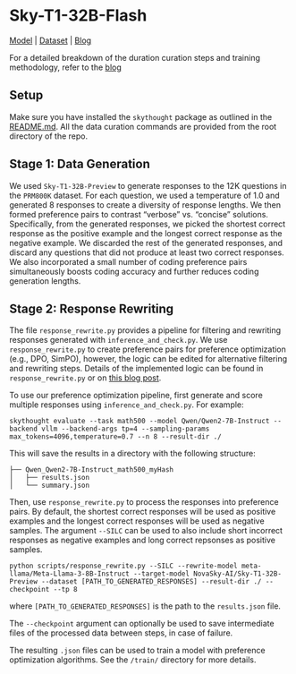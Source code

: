 # Sky-T1-32B-Flash

[Model](https://huggingface.co/NovaSky-AI/Sky-T1-32B-Flash) | [Dataset](https://huggingface.co/datasets/NovaSky-AI/Sky-T1_preference_data_10k) | [Blog](https://novasky-ai.github.io/posts/reduce-overthinking/)

For a detailed breakdown of the duration curation steps and training methodology, refer to the [blog](https://novasky-ai.github.io/posts/reduce-overthinking/)

## Setup

Make sure you have installed the `skythought` package as outlined in the [README.md](/README.md#usage). All the data curation commands are provided from the root directory of the repo.


## Stage 1: Data Generation

We used `Sky-T1-32B-Preview` to generate responses to the 12K questions in the `PRM800K` dataset. For each question, we used a temperature of 1.0 and generated 8 responses to create a diversity of response lengths. We then formed preference pairs to contrast “verbose” vs. “concise” solutions. Specifically, from the generated responses, we picked the shortest correct response as the positive example and the longest correct response as the negative example. We discarded the rest of the generated responses, and discard any questions that did not produce at least two correct responses. We also incorporated a small number of coding preference pairs simultaneously boosts coding accuracy and further reduces coding generation lengths. 

## Stage 2: Response Rewriting
The file `response_rewrite.py` provides a pipeline for filtering and rewriting responses generated with `inference_and_check.py`. We use `response_rewrite.py` to create preference pairs for preference optimization (e.g., DPO, SimPO), however, the logic can be edited for alternative filtering and rewriting steps. Details of the implemented logic can be found in `response_rewrite.py` or on [this blog post](https://novasky-ai.github.io/posts/reduce-overthinking). 

To use our preference optimization pipeline, first generate and score multiple responses using `inference_and_check.py`. For example:

```shell
skythought evaluate --task math500 --model Qwen/Qwen2-7B-Instruct --backend vllm --backend-args tp=4 --sampling-params max_tokens=4096,temperature=0.7 --n 8 --result-dir ./
```

This will save the results in a directory with the following structure:

```
├── Qwen_Qwen2-7B-Instruct_math500_myHash
│   ├── results.json
│   └── summary.json
```

Then, use `response_rewrite.py` to process the responses into preference pairs. By default, the shortest correct responses will be used as positive examples and the longest correct responses will be used as negative samples. The argument `--SILC` can be used to also include short incorrect responses as negative examples and long correct repsonses as positive samples.

```shell
python scripts/response_rewrite.py --SILC --rewrite-model meta-llama/Meta-Llama-3-8B-Instruct --target-model NovaSky-AI/Sky-T1-32B-Preview --dataset [PATH_TO_GENERATED_RESPONSES] --result-dir ./ --checkpoint --tp 8
```

where `[PATH_TO_GENERATED_RESPONSES]` is the path to the `results.json` file. 
 
The `--checkpoint` argument can optionally be used to save intermediate files of the processed data between steps, in case of failure. 

The resulting `.json` files can be used to train a model with preference optimization algorithms. See the `/train/` directory for more details.

